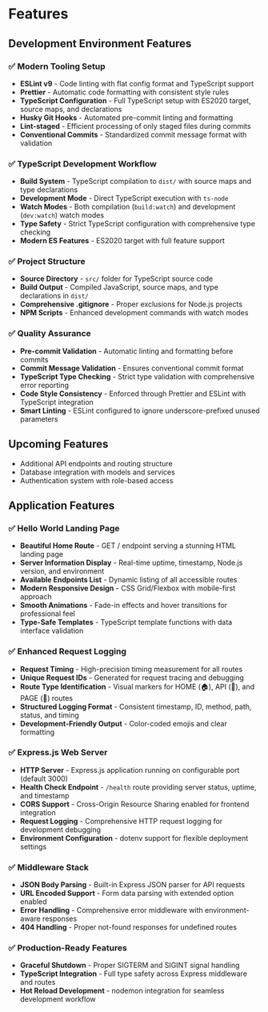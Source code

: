 # Features

## Development Environment Features

### ✅ Modern Tooling Setup
- **ESLint v9** - Code linting with flat config format and TypeScript support
- **Prettier** - Automatic code formatting with consistent style rules
- **TypeScript Configuration** - Full TypeScript setup with ES2020 target, source maps, and declarations
- **Husky Git Hooks** - Automated pre-commit linting and formatting
- **Lint-staged** - Efficient processing of only staged files during commits
- **Conventional Commits** - Standardized commit message format with validation

### ✅ TypeScript Development Workflow
- **Build System** - TypeScript compilation to `dist/` with source maps and type declarations
- **Development Mode** - Direct TypeScript execution with `ts-node`
- **Watch Modes** - Both compilation (`build:watch`) and development (`dev:watch`) watch modes
- **Type Safety** - Strict TypeScript configuration with comprehensive type checking
- **Modern ES Features** - ES2020 target with full feature support

### ✅ Project Structure
- **Source Directory** - `src/` folder for TypeScript source code
- **Build Output** - Compiled JavaScript, source maps, and type declarations in `dist/`  
- **Comprehensive .gitignore** - Proper exclusions for Node.js projects
- **NPM Scripts** - Enhanced development commands with watch modes

### ✅ Quality Assurance
- **Pre-commit Validation** - Automatic linting and formatting before commits
- **Commit Message Validation** - Ensures conventional commit format
- **TypeScript Type Checking** - Strict type validation with comprehensive error reporting
- **Code Style Consistency** - Enforced through Prettier and ESLint with TypeScript integration
- **Smart Linting** - ESLint configured to ignore underscore-prefixed unused parameters

## Upcoming Features
- Additional API endpoints and routing structure
- Database integration with models and services
- Authentication system with role-based access

## Application Features

### ✅ Hello World Landing Page
- **Beautiful Home Route** - GET / endpoint serving a stunning HTML landing page
- **Server Information Display** - Real-time uptime, timestamp, Node.js version, and environment
- **Available Endpoints List** - Dynamic listing of all accessible routes
- **Modern Responsive Design** - CSS Grid/Flexbox with mobile-first approach
- **Smooth Animations** - Fade-in effects and hover transitions for professional feel
- **Type-Safe Templates** - TypeScript template functions with data interface validation

### ✅ Enhanced Request Logging
- **Request Timing** - High-precision timing measurement for all routes
- **Unique Request IDs** - Generated for request tracing and debugging
- **Route Type Identification** - Visual markers for HOME (🏠), API (🔗), and PAGE (📄) routes
- **Structured Logging Format** - Consistent timestamp, ID, method, path, status, and timing
- **Development-Friendly Output** - Color-coded emojis and clear formatting

### ✅ Express.js Web Server
- **HTTP Server** - Express.js application running on configurable port (default 3000)
- **Health Check Endpoint** - `/health` route providing server status, uptime, and timestamp
- **CORS Support** - Cross-Origin Resource Sharing enabled for frontend integration
- **Request Logging** - Comprehensive HTTP request logging for development debugging
- **Environment Configuration** - dotenv support for flexible deployment settings

### ✅ Middleware Stack
- **JSON Body Parsing** - Built-in Express JSON parser for API requests
- **URL Encoded Support** - Form data parsing with extended option enabled
- **Error Handling** - Comprehensive error middleware with environment-aware responses
- **404 Handling** - Proper not-found responses for undefined routes

### ✅ Production-Ready Features  
- **Graceful Shutdown** - Proper SIGTERM and SIGINT signal handling
- **TypeScript Integration** - Full type safety across Express middleware and routes
- **Hot Reload Development** - nodemon integration for seamless development workflow